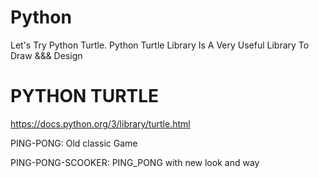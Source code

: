 # Python
Let's Try Python Turtle.
Python Turtle Library Is A Very Useful Library To Draw &&& Design
# PYTHON TURTLE
https://docs.python.org/3/library/turtle.html

PING-PONG:
Old classic Game

PING-PONG-SCOOKER:
PING_PONG with new look and way
